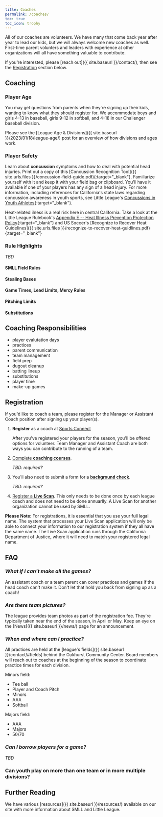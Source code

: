 ```yaml
---
title: Coaches
permalink: /coaches/
toc: true
toc_icon: trophy
---
```


All of our coaches are volunteers. We have many that come back year
after year to lead our kids, but we will always welcome new coaches
as well. First-time parent volunters and leaders with experience at
other organizations will all have something valuable to contribute.

If you're interested, please [reach out]({{ site.baseurl }}/contact/), then see the
[Registration](#registration) section below.


## Coaching

### Player Age

You may get questions from parents when they're signing up their kids, wanting to know
what they should register for. We accommodate boys and girls 4-13 in baseball,
girls 9-12 in softball, and 4-18 in our Challenger baseball division.

Please see the [League Age &amp; Divisions]({{ site.baseurl }}/2023/01/18/league-age/)
post for an overview of how divisions and ages work.

### Player Safety

Learn about **concussion** symptoms and how to deal with potential head injuries.
Print out a copy of this [Concussion Recognition
Tool]({{ site.urls.files }}/concussion-field-guide.pdf){:target="_blank"}.
Familiarize yourself with it and keep it with your field bag or clipboard.
You'll have it available if one of your players has any sign of a head injury.
For more information, including references for California's state laws regarding
concussion awareness in youth sports, see Little League's [Concussions in Youth
Athletes](https://www.littleleague.org/player-safety/concussions-youth-athletes/){:target="_blank"}.

Heat-related ilness is a real risk here in central California. Take a look at the
Little League Rulebook's [Appendix E -- Heat Illness Prevention Protection
Policy](https://www.littleleague.org/playing-rules/appendices/appendix-e/){:target="_blank"}
and US Soccer's [Recognize to Recover Heat
Guidelines]({{ site.urls.files }}/recognize-to-recover-heat-guidlines.pdf){:target="_blank"}


### Rule Highlights

_TBD_

#### SMLL Field Rules

#### Stealing Bases

#### Game Times, Lead Limits, Mercy Rules

#### Pitching Limits

#### Substitutions


## Coaching Responsibilities

- player evalutation days
- practices
- parent communication
- team management
- field prep
- dugout cleanup
- batting lineup
- substitutions
- player time
- make-up games

## Registration

If you'd like to coach a team, please register for the Manager or Assistant Coach
position after signing up your player(s).

1. **Register** as a coach at [Sports Connect](https://login.stacksports.com/login?client_id=612b0399b1854a002e427f78&redirect_uri=https://core-api.bluesombrero.com/login/redirect/portal/7479&app_name=Sierra+Mountain+Little+League&portalid=7479&instancekey=sports)

    After you've registered your players for the season, you'll be offered
	options for volunteer. Team Manager and Assistant Coach are both ways
	you can contribute to the running of a team.

2. [Complete **coaching courses**](#coaching-requirements). 

   _TBD: required?_

3. You'll also need to submit a form for a [**background check**](#background-checks).

   _TBD: required?_

4. [Register a **Live Scan**](#live-scan). This only needs to be done once by each league
   coach and does not need to be done annuarlly. A Live Scan for another organization
   cannot be used by SMLL.

**Please Note**:
For registrations, it is essential that you use your full legal name. The system that
processes your Live Scan application will only be able to connect your information
to our registration system if they all have the same name. The Live Scan application
runs through the California Department of Justice, where it will need to match your
registered legal name.


## FAQ

### _What if I can't make all the games?_

An assistant coach or a team parent can cover practices and games
if the head coach can't make it. Don't let that hold you back from
signing up as a coach!

### _Are there team pictures?_

The league provides team photos as part of the registration fee.
They're typically taken near the end of the season, in April or May.
Keep an eye on the [News]({{ site.baseurl }}/news/) page for an announcement.

### _When and where can I practice?_

All practices are held at the [league's fields]({{ site.baseurl }}/contact/#fields)
behind the Oakhurst Community Center. Board members will reach out to coaches
at the beginning of the season to coordinate practice times for each division.

Minors field:
* Tee ball
* Player and Coach Pitch
* Minors
* AAA
* Softball

Majors field:
* AAA
* Majors
* 50/70


### _Can I borrow players for a game?_

_TBD_

### Can youth play on more than one team or in more multiple divisions?

## Further Reading

We have various [resources]({{ site.baseurl }}/resources/) available on our site
with more information about SMLL and Little League.
